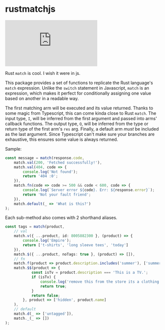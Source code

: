 # rustmatchjs

![bundle size](https://img.badgesize.io/benarmstrongg/rustmatchjs/main/dist/index.js?compression=gzip)

Rust `match` is cool. I wish it were in js.

This package provides a set of functions to replicate the Rust language's `match` expression. Unlike the `switch` statement in Javascript, `match` is an expression, which makes it perfect for conditionally assigning one value based on another in a readable way.

The first matching arm will be executed and its value returned. Thanks to some magic from Typescript, this can come kinda close to Rust `match`. The input type, `I`, will be inferred from the first argument and passed into arms' callback functions. The output type, `O`, will be inferred from the type or return type of the first arm's `res` arg. Finally, a default arm *must* be included as the last argument. Since Typescript can't make sure your branches are exhaustive, this ensures some value is always returned.

Sample:
```typescript
const message = match(response.code,
    match.val(200, 'Fetched successfully!'),
    match.val(404, code => {
        console.log('Not found');
        return '404 :0';
    }),
    match.fn(code => code >= 500 && code < 600, code => {
        console.log(`Server error ${code}. Err: ${response.error}`);
        return 'Not your fault friend';
    }),
    match.default(_ => 'What is this?')
);
```

Each sub-method also comes with 2 shorthand aliases.
```typescript
const tags = match(product, 
    // val
    match.v({ ...product, id: 8005882300 }, (product) => {
        console.log('Empire');
        return ['t-shirts', 'long sleeve tees', 'today']
    }),
    match.$({ ...product, noTags: true }, (product) => []),
    // fn
    match.f(product => product.description.includes('summer'), ['summer', 'outdoor', 'sale']),
    match.$$(product => {
            const isTv = product.description === 'This is a TV.';
            if (isTv) {
                console.log('remove this from the store its a clothing store');
                return true;
            }
            return false;
        }, product => ['hidden', product.name]
    ),
    // default
    match.d(_ => ['untagged']),
    match._(_ => [])
);
```